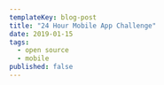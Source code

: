 ```yaml
---
templateKey: blog-post
title: "24 Hour Mobile App Challenge"
date: 2019-01-15
tags: 
  - open source
  - mobile
published: false
---
```



